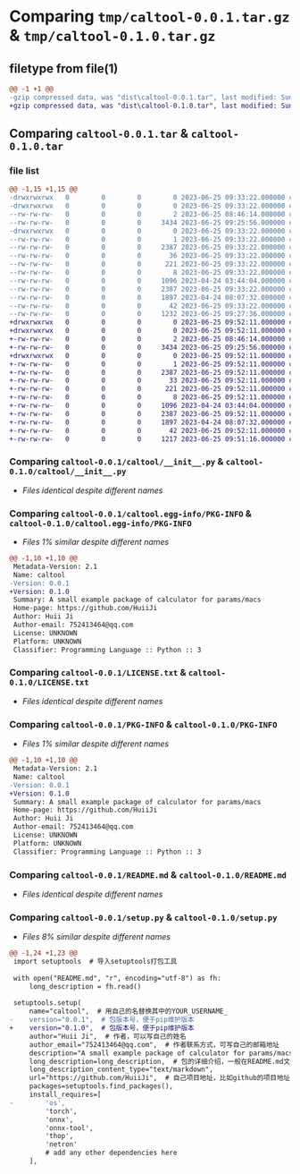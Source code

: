 # Comparing `tmp/caltool-0.0.1.tar.gz` & `tmp/caltool-0.1.0.tar.gz`

## filetype from file(1)

```diff
@@ -1 +1 @@
-gzip compressed data, was "dist\caltool-0.0.1.tar", last modified: Sun Jun 25 09:33:22 2023, max compression
+gzip compressed data, was "dist\caltool-0.1.0.tar", last modified: Sun Jun 25 09:52:11 2023, max compression
```

## Comparing `caltool-0.0.1.tar` & `caltool-0.1.0.tar`

### file list

```diff
@@ -1,15 +1,15 @@
-drwxrwxrwx   0        0        0        0 2023-06-25 09:33:22.000000 caltool-0.0.1/
-drwxrwxrwx   0        0        0        0 2023-06-25 09:33:22.000000 caltool-0.0.1/caltool/
--rw-rw-rw-   0        0        0        2 2023-06-25 08:46:14.000000 caltool-0.0.1/caltool/utils.py
--rw-rw-rw-   0        0        0     3434 2023-06-25 09:25:56.000000 caltool-0.0.1/caltool/__init__.py
-drwxrwxrwx   0        0        0        0 2023-06-25 09:33:22.000000 caltool-0.0.1/caltool.egg-info/
--rw-rw-rw-   0        0        0        1 2023-06-25 09:33:22.000000 caltool-0.0.1/caltool.egg-info/dependency_links.txt
--rw-rw-rw-   0        0        0     2387 2023-06-25 09:33:22.000000 caltool-0.0.1/caltool.egg-info/PKG-INFO
--rw-rw-rw-   0        0        0       36 2023-06-25 09:33:22.000000 caltool-0.0.1/caltool.egg-info/requires.txt
--rw-rw-rw-   0        0        0      221 2023-06-25 09:33:22.000000 caltool-0.0.1/caltool.egg-info/SOURCES.txt
--rw-rw-rw-   0        0        0        8 2023-06-25 09:33:22.000000 caltool-0.0.1/caltool.egg-info/top_level.txt
--rw-rw-rw-   0        0        0     1096 2023-04-24 03:44:04.000000 caltool-0.0.1/LICENSE.txt
--rw-rw-rw-   0        0        0     2387 2023-06-25 09:33:22.000000 caltool-0.0.1/PKG-INFO
--rw-rw-rw-   0        0        0     1897 2023-04-24 08:07:32.000000 caltool-0.0.1/README.md
--rw-rw-rw-   0        0        0       42 2023-06-25 09:33:22.000000 caltool-0.0.1/setup.cfg
--rw-rw-rw-   0        0        0     1232 2023-06-25 09:27:36.000000 caltool-0.0.1/setup.py
+drwxrwxrwx   0        0        0        0 2023-06-25 09:52:11.000000 caltool-0.1.0/
+drwxrwxrwx   0        0        0        0 2023-06-25 09:52:11.000000 caltool-0.1.0/caltool/
+-rw-rw-rw-   0        0        0        2 2023-06-25 08:46:14.000000 caltool-0.1.0/caltool/utils.py
+-rw-rw-rw-   0        0        0     3434 2023-06-25 09:25:56.000000 caltool-0.1.0/caltool/__init__.py
+drwxrwxrwx   0        0        0        0 2023-06-25 09:52:11.000000 caltool-0.1.0/caltool.egg-info/
+-rw-rw-rw-   0        0        0        1 2023-06-25 09:52:11.000000 caltool-0.1.0/caltool.egg-info/dependency_links.txt
+-rw-rw-rw-   0        0        0     2387 2023-06-25 09:52:11.000000 caltool-0.1.0/caltool.egg-info/PKG-INFO
+-rw-rw-rw-   0        0        0       33 2023-06-25 09:52:11.000000 caltool-0.1.0/caltool.egg-info/requires.txt
+-rw-rw-rw-   0        0        0      221 2023-06-25 09:52:11.000000 caltool-0.1.0/caltool.egg-info/SOURCES.txt
+-rw-rw-rw-   0        0        0        8 2023-06-25 09:52:11.000000 caltool-0.1.0/caltool.egg-info/top_level.txt
+-rw-rw-rw-   0        0        0     1096 2023-04-24 03:44:04.000000 caltool-0.1.0/LICENSE.txt
+-rw-rw-rw-   0        0        0     2387 2023-06-25 09:52:11.000000 caltool-0.1.0/PKG-INFO
+-rw-rw-rw-   0        0        0     1897 2023-04-24 08:07:32.000000 caltool-0.1.0/README.md
+-rw-rw-rw-   0        0        0       42 2023-06-25 09:52:11.000000 caltool-0.1.0/setup.cfg
+-rw-rw-rw-   0        0        0     1217 2023-06-25 09:51:16.000000 caltool-0.1.0/setup.py
```

### Comparing `caltool-0.0.1/caltool/__init__.py` & `caltool-0.1.0/caltool/__init__.py`

 * *Files identical despite different names*

### Comparing `caltool-0.0.1/caltool.egg-info/PKG-INFO` & `caltool-0.1.0/caltool.egg-info/PKG-INFO`

 * *Files 1% similar despite different names*

```diff
@@ -1,10 +1,10 @@
 Metadata-Version: 2.1
 Name: caltool
-Version: 0.0.1
+Version: 0.1.0
 Summary: A small example package of calculator for params/macs 
 Home-page: https://github.com/HuiiJi
 Author: Huii Ji
 Author-email: 752413464@qq.com
 License: UNKNOWN
 Platform: UNKNOWN
 Classifier: Programming Language :: Python :: 3
```

### Comparing `caltool-0.0.1/LICENSE.txt` & `caltool-0.1.0/LICENSE.txt`

 * *Files identical despite different names*

### Comparing `caltool-0.0.1/PKG-INFO` & `caltool-0.1.0/PKG-INFO`

 * *Files 1% similar despite different names*

```diff
@@ -1,10 +1,10 @@
 Metadata-Version: 2.1
 Name: caltool
-Version: 0.0.1
+Version: 0.1.0
 Summary: A small example package of calculator for params/macs 
 Home-page: https://github.com/HuiiJi
 Author: Huii Ji
 Author-email: 752413464@qq.com
 License: UNKNOWN
 Platform: UNKNOWN
 Classifier: Programming Language :: Python :: 3
```

### Comparing `caltool-0.0.1/README.md` & `caltool-0.1.0/README.md`

 * *Files identical despite different names*

### Comparing `caltool-0.0.1/setup.py` & `caltool-0.1.0/setup.py`

 * *Files 8% similar despite different names*

```diff
@@ -1,24 +1,23 @@
 import setuptools  # 导入setuptools打包工具
 
 with open("README.md", "r", encoding="utf-8") as fh:
     long_description = fh.read()
 
 setuptools.setup(
     name="caltool",  # 用自己的名替换其中的YOUR_USERNAME_
-    version="0.0.1",  # 包版本号，便于pip维护版本
+    version="0.1.0",  # 包版本号，便于pip维护版本
     author="Huii Ji",  # 作者，可以写自己的姓名
     author_email="752413464@qq.com",  # 作者联系方式，可写自己的邮箱地址
     description="A small example package of calculator for params/macs ",  # 包的简述
     long_description=long_description,  # 包的详细介绍，一般在README.md文件内
     long_description_content_type="text/markdown",
     url="https://github.com/HuiiJi",  # 自己项目地址，比如github的项目地址
     packages=setuptools.find_packages(),
     install_requires=[
-        'os',
         'torch',
         'onnx',
         'onnx-tool',
         'thop',
         'netron'
         # add any other dependencies here
     ],
```

